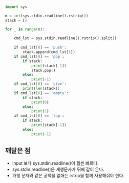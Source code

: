 ```python

import sys

n = int(sys.stdin.readline().rstrip())
stack = []

for _ in range(n):
    
    cmd_lst = sys.stdin.readline().rstrip().split()
    
    if cmd_lst[0] == 'push':
        stack.append(cmd_lst[1])
    if cmd_lst[0] == 'pop':
        if stack:
            print(stack[-1])
            stack.pop()
        else:
            print(-1)
    if cmd_lst[0] == 'size':
        print(len(stack))
    if cmd_lst[0] == 'empty':
        if stack:
            print(0)
        else:
            print(1)
    if cmd_lst[0] == 'top':
        if stack:
            print(stack[-1])
        else:
            print(-1)
```
## 깨달은 점
- input 보다 sys.stdin.readline()이 훨씬 빠르다.
- sys.stdin.readline()은 개행문자가 뒤에 같이 온다.
- 개행 문자와 같은 공백을 없애는 rstrip을 함께 사용해줘야 한다.
